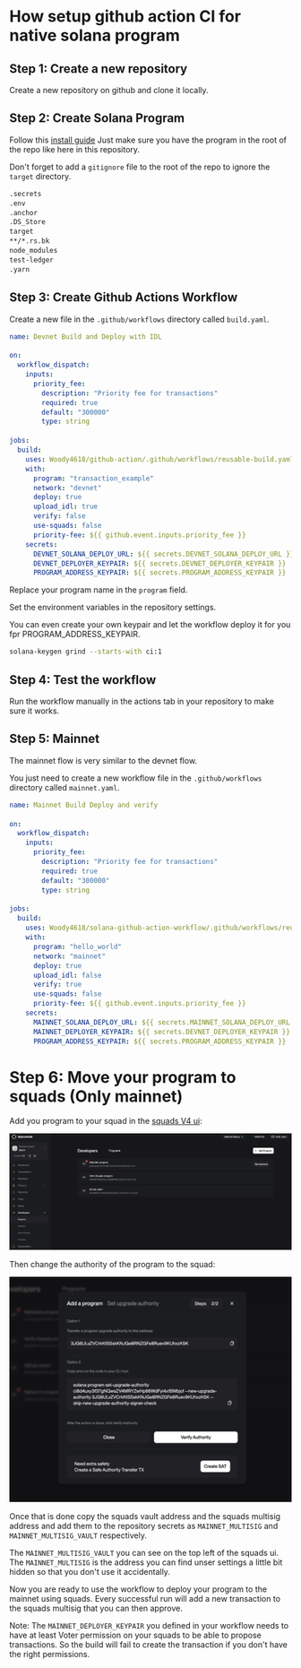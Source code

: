 # How setup github action CI for native solana program

## Step 1: Create a new repository

Create a new repository on github and clone it locally.

## Step 2: Create Solana Program

Follow this [install guide](https://solana.com/de/developers/guides/getstarted/local-rust-hello-world)
Just make sure you have the program in the root of the repo like here in this repository.

Don't forget to add a `gitignore` file to the root of the repo to ignore the `target` directory.

```bash file=.gitignore
.secrets
.env
.anchor
.DS_Store
target
**/*.rs.bk
node_modules
test-ledger
.yarn
```

## Step 3: Create Github Actions Workflow

Create a new file in the `.github/workflows` directory called `build.yaml`.

```yaml
name: Devnet Build and Deploy with IDL

on:
  workflow_dispatch:
    inputs:
      priority_fee:
        description: "Priority fee for transactions"
        required: true
        default: "300000"
        type: string

jobs:
  build:
    uses: Woody4618/github-action/.github/workflows/reusable-build.yaml@main
    with:
      program: "transaction_example"
      network: "devnet"
      deploy: true
      upload_idl: true
      verify: false
      use-squads: false
      priority-fee: ${{ github.event.inputs.priority_fee }}
    secrets:
      DEVNET_SOLANA_DEPLOY_URL: ${{ secrets.DEVNET_SOLANA_DEPLOY_URL }}
      DEVNET_DEPLOYER_KEYPAIR: ${{ secrets.DEVNET_DEPLOYER_KEYPAIR }}
      PROGRAM_ADDRESS_KEYPAIR: ${{ secrets.PROGRAM_ADDRESS_KEYPAIR }}
```

Replace your program name in the `program` field.

Set the environment variables in the repository settings.

You can even create your own keypair and let the workflow deploy it for you fpr PROGRAM_ADDRESS_KEYPAIR.

```bash
solana-keygen grind --starts-with ci:1
```

## Step 4: Test the workflow

Run the workflow manually in the actions tab in your repository to make sure it works.

## Step 5: Mainnet

The mainnet flow is very similar to the devnet flow.

You just need to create a new workflow file in the `.github/workflows` directory called `mainnet.yaml`.

```yaml
name: Mainnet Build Deploy and verify

on:
  workflow_dispatch:
    inputs:
      priority_fee:
        description: "Priority fee for transactions"
        required: true
        default: "300000"
        type: string

jobs:
  build:
    uses: Woody4618/solana-github-action-workflow/.github/workflows/reusable-build.yaml@main
    with:
      program: "hello_world"
      network: "mainnet"
      deploy: true
      upload_idl: false
      verify: true
      use-squads: false
      priority-fee: ${{ github.event.inputs.priority_fee }}
    secrets:
      MAINNET_SOLANA_DEPLOY_URL: ${{ secrets.MAINNET_SOLANA_DEPLOY_URL }}
      MAINNET_DEPLOYER_KEYPAIR: ${{ secrets.DEVNET_DEPLOYER_KEYPAIR }}
      PROGRAM_ADDRESS_KEYPAIR: ${{ secrets.PROGRAM_ADDRESS_KEYPAIR }}
```

# Step 6: Move your program to squads (Only mainnet)

Add you program to your squad in the [squads V4 ui](https://v4.squads.so/squads/):

![Squads add prorgram](squads_add_program.png)

Then change the authority of the program to the squad:

![Squads set authority](squads_set_authority.png)

Once that is done copy the squads vault address and the squads multisig address and add them to the repository secrets as `MAINNET_MULTISIG` and `MAINNET_MULTISIG_VAULT` respectively.

The `MAINNET_MULTISIG_VAULT` you can see on the top left of the squads ui.
The `MAINNET_MULTISIG` is the address you can find unser settings a little bit hidden so that you don't use it accidentally.

Now you are ready to use the workflow to deploy your program to the mainnet using squads.
Every successful run will add a new transaction to the squads multisig that you can then approve.

Note: The `MAINNET_DEPLOYER_KEYPAIR` you defined in your workflow needs to have at least Voter permission on your squads to be able to propose transactions. So the build will fail to create the transaction if you don't have the right permissions.
